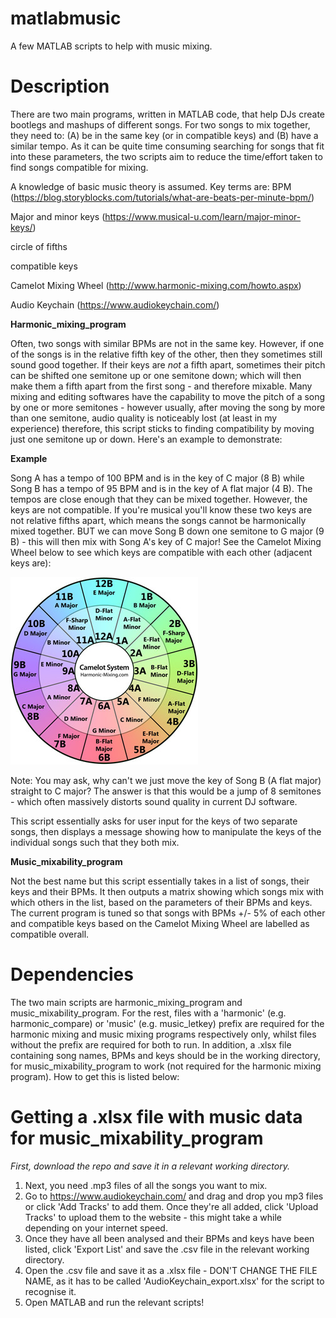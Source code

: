 # matlabmusic
A few MATLAB scripts to help with music mixing.

# Description

There are two main programs, written in MATLAB code, that help DJs create bootlegs and mashups of different songs. For two songs to mix together, they need to: (A) be in the same key (or in compatible keys) and (B) have a similar tempo. As it can be quite time consuming searching for songs that fit into these parameters, the two scripts aim to reduce the time/effort taken to find songs compatible for mixing.

A knowledge of basic music theory is assumed. Key terms are: 
BPM (https://blog.storyblocks.com/tutorials/what-are-beats-per-minute-bpm/)

Major and minor keys (https://www.musical-u.com/learn/major-minor-keys/)

circle of fifths

compatible keys

Camelot Mixing Wheel (http://www.harmonic-mixing.com/howto.aspx)

Audio Keychain (https://www.audiokeychain.com/)

**Harmonic_mixing_program**

Often, two songs with similar BPMs are not in the same key. However, if one of the songs is in the relative fifth key of the other, then they sometimes still sound good together. If their keys are *not* a fifth apart, sometimes their pitch can be shifted one semitone up or one semitone down; which will then make them a fifth apart from the first song - and therefore mixable. Many mixing and editing softwares have the capability to move the pitch of a song by one or more semitones - however usually, after moving the song by more than one semitone, audio quality is noticeably lost (at least in my experience) therefore, this script sticks to finding compatibility by moving just one semitone up or down. Here's an example to demonstrate:

**Example**

Song A has a tempo of 100 BPM and is in the key of C major (8 B) while Song B has a tempo of 95 BPM and is in the key of A flat major (4 B). The tempos are close enough that they can be mixed together.
However, the keys are not compatible. If you're musical you'll know these two keys are not relative fifths apart, which means the songs cannot be harmonically mixed together. BUT we can move Song B down one semitone to G major (9 B) - this will then mix with Song A's key of C major! See the Camelot Mixing Wheel below to see which keys are compatible with each other (adjacent keys are):

![camelot](./camelotSmall.jpg)

Note: You may ask, why can't we just move the key of Song B (A flat major) straight to C major? The answer is that this would be a jump of 8 semitones - which often massively distorts sound quality in current DJ software.

This script essentially asks for user input for the keys of two separate songs, then displays a message showing how to manipulate the keys of the individual songs such that they both mix. 


**Music_mixability_program**

Not the best name but this script essentially takes in a list of songs, their keys and their BPMs. It then outputs a matrix showing which songs mix with which others in the list, based on the parameters of their BPMs and keys. The current program is tuned so that songs with BPMs +/- 5% of each other and compatible keys based on the Camelot Mixing Wheel are labelled as compatible overall.

# Dependencies

The two main scripts are harmonic_mixing_program and music_mixability_program. For the rest, files with a 'harmonic' (e.g. harmonic_compare) or 'music' (e.g. music_letkey) prefix are required for the harmonic mixing and music mixing programs respectively only, whilst files without the prefix are required for both to run. In addition, a .xlsx file containing song names, BPMs and keys should be in the working directory, for music_mixability_program to work (not required for the harmonic mixing program). How to get this is listed below:

# Getting a .xlsx file with music data for music_mixability_program
*First, download the repo and save it in a relevant working directory.*

1) Next, you need .mp3 files of all the songs you want to mix.
2) Go to https://www.audiokeychain.com/ and drag and drop you mp3 files or click 'Add Tracks' to add them. Once they're all added, click 'Upload Tracks' to upload them to the website - this might take a while depending on your internet speed.
3) Once they have all been analysed and their BPMs and keys have been listed, click 'Export List' and save the .csv file in the relevant working directory.
4) Open the .csv file and save it as a .xlsx file - DON'T CHANGE THE FILE NAME, as it has to be called 'AudioKeychain_export.xlsx' for the script to recognise it.
5) Open MATLAB and run the relevant scripts!
